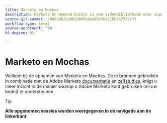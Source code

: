 ```yaml
---
title: Marketo en Mochas
description: Marketo On-Demand Events is een videobibliotheek waar experts en collega's hun gedachten en ideeën hebben gedeeld over hoe u Adobe Marketo het beste kunt gebruiken.
source-git-commit: edd0bdb28a9b3d065a64a95af6a216b747577c77
workflow-type: tm+mt
source-wordcount: '84'
ht-degree: 0%

---
```


# Marketo en Mochas

Welkom bij de opnamen van Marketo en Mochas. Deze bronnen gebruiken in combinatie met de Adobe Marketo [documentatie](https://experienceleague.adobe.com/docs/marketo-engage.html) en [zelfstudies](https://experienceleague.adobe.com/docs/marketo-learn/tutorials/overview.html), krijgt u meer inzicht in de manier waarop u Adobe Marketo kunt gebruiken om uw bedrijf te ondersteunen.

>[!TIP]
>
>**Alle opgenomen sessies worden weergegeven in de navigatie aan de linkerkant**.
